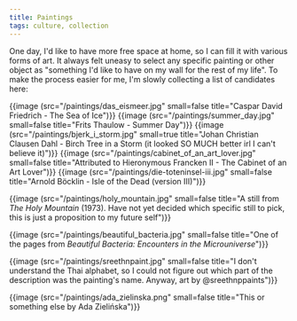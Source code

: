 ```yaml
---
title: Paintings
tags: culture, collection
---
```


One day, I'd like to have more free space at home, so I can fill it with
various forms of art. It always felt uneasy to select any specific painting or
other object as "something I'd like to have on my wall for the rest of my
life". To make the process easier for me, I'm slowly collecting a list of
candidates here:

{{image (src="/paintings/das_eismeer.jpg" small=false title="Caspar David Friedrich - The Sea of Ice")}}
{{image (src="/paintings/summer_day.jpg" small=false title="Frits Thaulow - Summer Day")}}
{{image (src="/paintings/bjerk_i_storm.jpg" small=true title="Johan Christian Clausen Dahl - Birch Tree in a Storm (it looked SO MUCH better irl I can't believe it)")}}
{{image (src="/paintings/cabinet_of_an_art_lover.jpg" small=false title="Attributed to Hieronymous Francken II - The Cabinet of an Art Lover")}}
{{image (src="/paintings/die-toteninsel-iii.jpg" small=false title="Arnold Böcklin - Isle of the Dead (version III)")}}

{{image (src="/paintings/holy_mountain.jpg" small=false title="A still from *The Holy Mountain* (1973). Have not yet decided which specific still to pick, this is just a proposition to my future self")}}

{{image (src="/paintings/beautiful_bacteria.jpg" small=false title="One of the pages from *Beautiful Bacteria: Encounters in the Microuniverse*")}}

{{image (src="/paintings/sreethnpaint.jpg" small=false title="I don't understand the Thai alphabet, so I could not figure out which part of the description was the painting's name. Anyway, art by @sreethnppaints")}}

{{image (src="/paintings/ada_zielinska.png" small=false title="This or something else by Ada Zielińska")}}

